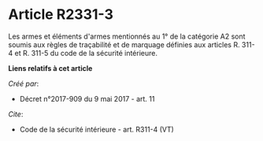 # Article R2331-3

Les armes et éléments d'armes mentionnés au 1° de la catégorie A2 sont soumis aux règles de traçabilité et de marquage
définies aux articles R. 311-4 et R. 311-5 du code de la sécurité intérieure.

**Liens relatifs à cet article**

_Créé par_:

  - Décret n°2017-909 du 9 mai 2017 - art. 11

_Cite_:

  - Code de la sécurité intérieure - art. R311-4 (VT)
